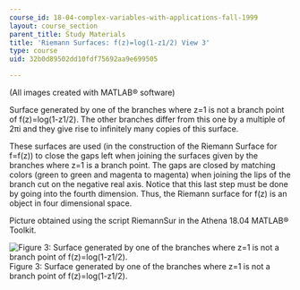 ```yaml
---
course_id: 18-04-complex-variables-with-applications-fall-1999
layout: course_section
parent_title: Study Materials
title: 'Riemann Surfaces: f(z)=log(1-z1/2) View 3'
type: course
uid: 32b0d89502dd10fdf75692aa9e699505

---
```


(All images created with MATLAB® software)

Surface generated by one of the branches where z=1 is not a branch point of f(z)=log(1-z1/2). The other branches differ from this one by a multiple of 2πi and they give rise to infinitely many copies of this surface.

These surfaces are used (in the construction of the Riemann Surface for f=f(z)) to close the gaps left when joining the surfaces given by the branches where z=1 is a branch point. The gaps are closed by matching colors (green to green and magenta to magenta) when joining the lips of the branch cut on the negative real axis. Notice that this last step must be done by going into the fourth dimension. Thus, the Riemann surface for f(z) is an object in four dimensional space.

Picture obtained using the script RiemannSur in the Athena 18.04 MATLAB® Toolkit.

![Figure 3: Surface generated by one of the branches where z=1 is not a branch point of f(z)=log(1-z1/2). ](/courses/mathematics/18-04-complex-variables-with-applications-fall-1999/study-materials/riem_log_1mSqrt_Z_cH.GIF)  
Figure 3: Surface generated by one of the branches where z=1 is not a branch point of f(z)=log(1-z1/2).